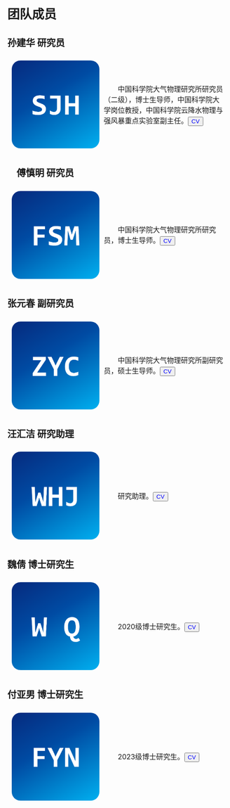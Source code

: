 <h1 id="people">团队成员</h1>

<h2>孙建华 研究员</h2>
<div style="display: flex; align-items: center; padding: 10px;">
  <img src="portrait/portrait_sunjianhua.png" alt="sjh" width="200" style="border-radius: 10%; margin-right: 10px">
  <p style="text-indent: 2em; font-size: 16px;">中国科学院大气物理研究所研究员（二级），博士生导师，中国科学院大学岗位教授，中国科学院云降水物理与强风暴重点实验室副主任。<button><a href="/pdf/cv_sunjianhua.pdf" style="text-decoration: none; color: blue;">CV</a></button></p>
</div>

<h2 style="text-indent: 1em;">傅慎明 研究员</h2>
<div style="display: flex; align-items: center; padding: 10px;">
  <img src="portrait/portrait_fushenming.png" alt="fsm" width="200" style="border-radius: 10%; margin-right: 10px">
  <p style="text-indent: 2em; font-size: 16px;">中国科学院大气物理研究所研究员，博士生导师。<button><a href="/pdf/cv_sunjianhua.pdf" style="text-decoration: none; color: blue;">CV</a></button></p>
</div>

<h2>张元春 副研究员</h2>
<div style="display: flex; align-items: center; padding: 10px;">
  <img src="portrait/portrait_zhangyuanchun.png" alt="zyc" width="200" style="border-radius: 10%; margin-right: 10px">
  <p style="text-indent: 2em; font-size: 16px;">中国科学院大气物理研究所副研究员，硕士生导师。<button><a href="/pdf/cv_sunjianhua.pdf" style="text-decoration: none; color: blue;">CV</a></button></p>
</div>

<h2>汪汇洁 研究助理</h2>
<div style="display: flex; align-items: center; padding: 10px;">
  <img src="portrait/portrait_wanghuijie.png" alt="whj" width="200" style="border-radius: 10%; margin-right: 10px">
  <p style="text-indent: 2em; font-size: 16px;">研究助理。<button><a href="/pdf/cv_sunjianhua.pdf" style="text-decoration: none; color: blue;">CV</a></button></p>
</div>

<h2>魏倩 博士研究生</h2>
<div style="display: flex; align-items: center; padding: 10px;">
  <img src="portrait/portrait_weiqian.png" alt="wq" width="200" style="border-radius: 10%; margin-right: 10px">
  <p style="text-indent: 2em; font-size: 16px;">2020级博士研究生。<button><a href="/pdf/cv_sunjianhua.pdf" style="text-decoration: none; color: blue;">CV</a></button></p>
</div>

<h2>付亚男 博士研究生</h2>
<div style="display: flex; align-items: center; padding: 10px;">
  <img src="portrait/portrait_fuyanan.png" alt="fyn" width="200" style="border-radius: 10%; margin-right: 10px">
  <p style="text-indent: 2em; font-size: 16px;">2023级博士研究生。<button><a href="/pdf/cv_sunjianhua.pdf" style="text-decoration: none; color: blue;">CV</a></button></p>
</div>

<br><br><br>
